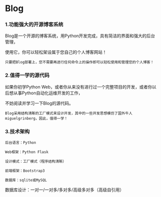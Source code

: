 # Blog

### 1.功能强大的开源博客系统
Blog是一个开源的博客系统，用Python开发完成，具有简洁的界面和强大的后台管理，

使用它，你可以轻松架设属于您自己的个人博客网站！

    只要把Blog部署上，您不需要再进行任何命令上的操作即可以轻松使用和管理您的个人博客！

### 2.值得一学的源代码
如果你初学Python Web，或者你从来没有进行过一个完整项目的开发，或者你以后想从事Python自动化运维开发的工作，

不妨阅读并学习一下Blog的源代码。

    Blog采用结构清晰的工厂模式来设计开发，其中的一些开发思想模仿了国外牛人miguelgrinberg，因此，值得一学！
    
### 3.技术架构

    后台语言：Python

    Web框架：Python Flask

    设计模式：工厂模式（程序结构清晰）

    前端框架：Bootstrap3

    数据库：sqlite或MySQL

数据库设计：一对一/一对多/多对多/高级多对多（高级自引用）